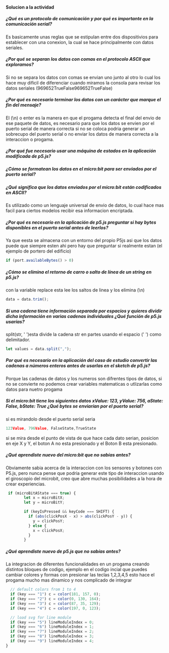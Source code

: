 #### Solucion a la actividad

##### ¿Qué es un protocolo de comunicación y por qué es importante en la comunicación serial?
Es basicamente unas reglas que se estipulan entre dos dispositivios para establecer con una conexion, la cual se hace principalmente con datos seriales.

##### ¿Por qué se separan los datos con comas en el protocolo ASCII que exploramos?
Si no se separa los datos con comas se envian uno junto al otro lo cual los hace muy dificil de diferenciar cuando miramos la consola para revisar los datos seriales
(969652TrueFalse969652TrueFalse)

##### ¿Por qué es necesario terminar los datos con un carácter que marque el fin del mensaje?
El (\n) o enter es la manera en que el progama detecta el final del envio de ese paquete de datos, es necesario para que los datos se envien por el puerto serial de manera correcta si no se coloca podria generar un sobrecupo del puerto serial o no enviar los datos de manera correcta a la interaccion o progama.

##### ¿Por qué fue necesario usar una máquina de estados en la aplicación modificada de p5.js?



##### ¿Cómo se formatean los datos en el micro:bit para ser enviados por el puerto serial?

##### ¿Qué significa que los datos enviados por el micro:bit están codificados en ASCII?
Es utilizado como un lenguaje universal de envio de datos, lo cual hace mas facil para ciertos modelos recibir esa informacion encriptada.

##### ¿Por qué es necesario en la aplicación de p5.js preguntar si hay bytes disponibles en el puerto serial antes de leerlos?
Ya que eesta se almacena con un entorno del propio P5js asi que los datos puede que siempre esten ahi pero hay que preguntar si realmente estan (el ejemplo de portero del edificio)
```js
if (port.availableBytes() > 0)
```
##### ¿Cómo se elimina el retorno de carro o salto de línea de un string en p5.js?
con la variable replace esta lee los saltos de linea y los elimina (\n)
```js
data = data.trim();
```
##### Si una cadena tiene información separada por espacios y quieres dividir dicha información en varias cadenas individuales ¿Qué función de p5.js usarías?
split(str, ' ')esta divide la cadena str en partes usando el espacio (' ') como delimitador.
```js
let values = data.split(",");
```

##### Por qué es necesario en la aplicación del caso de estudio convertir las cadenas a números enteros antes de usarlas en el sketch de p5.js?
Porque las cadenas de datos y los numeros son difrentes tipos de datos, si no se convierte no podemos crear variables matematicas o utlizarlas como datos para nuetro progama

##### Si el micro:bit tiene los siguientes datos xValue: 123, yValue: 756, aState: False, bState: True ¿Qué bytes se enviarían por el puerto serial?
si es mirandolo desde el puerto serial seria 
```js
123Value, 796Value, FalseState,TrueState
```
si se mira desde el punto de vista de que hace cada dato serian, posicion en eje X y Y, el boton A no esta presionado y el Boton B esta presionado.

##### ¿Qué aprendiste nuevo del micro:bit que no sabías antes?
Obviamente sabia acerca de la interaccion con los sensores y botones con P5.js, pero nunca pense que podria generar este tipo de interaccion usando el giroscopio del microbit, creo que abre muchas posibilidades a la hora de crear experiencias.
```js
 if (microBitAState === true) {
        let x = microBitX;
        let y = microBitY;

        if (keyIsPressed && keyCode === SHIFT) {
          if (abs(clickPosX - x) > abs(clickPosY - y)) {
            y = clickPosY;
          } else {
            x = clickPosX;
          }
        }
```
##### ¿Qué aprendiste nuevo de p5.js que no sabías antes?
La integracion de diferentes funcionalidades en un progama creando distintos bloques de codigo, ejemplo en el codigo incial que puedes cambiar colores y formas con presionar las teclas 1,2,3,4,5 esto hace el progama mucho mas dinamico y nos complicado de integrar

```js
  // default colors from 1 to 4
  if (key === "1") c = color(181, 157, 0);
  if (key === "2") c = color(0, 130, 164);
  if (key === "3") c = color(87, 35, 129);
  if (key === "4") c = color(197, 0, 123);

  // load svg for line module
  if (key === "5") lineModuleIndex = 0;
  if (key === "6") lineModuleIndex = 1;
  if (key === "7") lineModuleIndex = 2;
  if (key === "8") lineModuleIndex = 3;
  if (key === "9") lineModuleIndex = 4;
}
```
